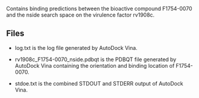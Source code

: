 Contains binding predictions between the bioactive compound F1754-0070 and the nside search space on the virulence factor rv1908c.

## Files

- log.txt is the log file generated by AutoDock Vina.

- rv1908c_F1754-0070_nside.pdbqt is the PDBQT file generated by AutoDock Vina containing the orientation and binding location of F1754-0070.

- stdoe.txt is the combined STDOUT and STDERR output of AutoDock Vina.

